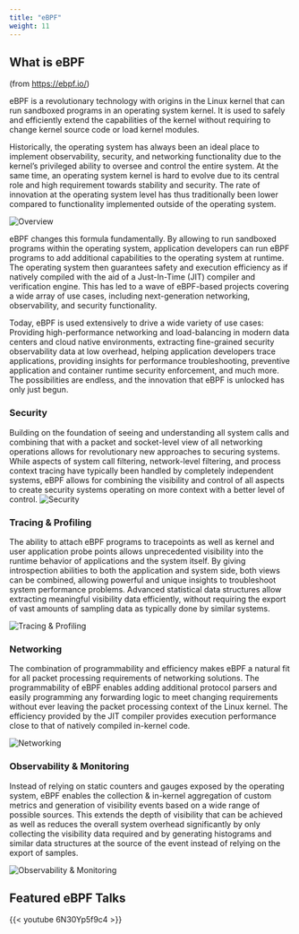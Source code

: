 ```yaml
---
title: "eBPF"
weight: 11
---
```


## What is eBPF

(from https://ebpf.io/)

eBPF is a revolutionary technology with origins in the Linux kernel that can run sandboxed programs in an operating system kernel. It is used to safely and efficiently extend the capabilities of the kernel without requiring to change kernel source code or load kernel modules.

Historically, the operating system has always been an ideal place to implement observability, security, and networking functionality due to the kernel’s privileged ability to oversee and control the entire system. At the same time, an operating system kernel is hard to evolve due to its central role and high requirement towards stability and security. The rate of innovation at the operating system level has thus traditionally been lower compared to functionality implemented outside of the operating system.

![Overview](overview.png)

eBPF changes this formula fundamentally. By allowing to run sandboxed programs within the operating system, application developers can run eBPF programs to add additional capabilities to the operating system at runtime. The operating system then guarantees safety and execution efficiency as if natively compiled with the aid of a Just-In-Time (JIT) compiler and verification engine. This has led to a wave of eBPF-based projects covering a wide array of use cases, including next-generation networking, observability, and security functionality.

Today, eBPF is used extensively to drive a wide variety of use cases: Providing high-performance networking and load-balancing in modern data centers and cloud native environments, extracting fine-grained security observability data at low overhead, helping application developers trace applications, providing insights for performance troubleshooting, preventive application and container runtime security enforcement, and much more. The possibilities are endless, and the innovation that eBPF is unlocked has only just begun.


### Security

Building on the foundation of seeing and understanding all system calls and combining that with a packet and socket-level view of all networking operations allows for revolutionary new approaches to securing systems. While aspects of system call filtering, network-level filtering, and process context tracing have typically been handled by completely independent systems, eBPF allows for combining the visibility and control of all aspects to create security systems operating on more context with a better level of control.
![Security](intro_security.png#floatleft)


### Tracing & Profiling

The ability to attach eBPF programs to tracepoints as well as kernel and user application probe points allows unprecedented visibility into the runtime behavior of applications and the system itself. By giving introspection abilities to both the application and system side, both views can be combined, allowing powerful and unique insights to troubleshoot system performance problems. Advanced statistical data structures allow extracting meaningful visibility data efficiently, without requiring the export of vast amounts of sampling data as typically done by similar systems.

![Tracing & Profiling](intro_tracing.png#floatleft)


### Networking

The combination of programmability and efficiency makes eBPF a natural fit for all packet processing requirements of networking solutions. The programmability of eBPF enables adding additional protocol parsers and easily programming any forwarding logic to meet changing requirements without ever leaving the packet processing context of the Linux kernel. The efficiency provided by the JIT compiler provides execution performance close to that of natively compiled in-kernel code.

![Networking](intro_networking.png#floatleft)


### Observability & Monitoring

Instead of relying on static counters and gauges exposed by the operating system, eBPF enables the collection & in-kernel aggregation of custom metrics and generation of visibility events based on a wide range of possible sources. This extends the depth of visibility that can be achieved as well as reduces the overall system overhead significantly by only collecting the visibility data required and by generating histograms and similar data structures at the source of the event instead of relying on the export of samples.

![Observability & Monitoring](intro_observability.png#floatleft)


## Featured eBPF Talks

{{< youtube 6N30Yp5f9c4 >}}
